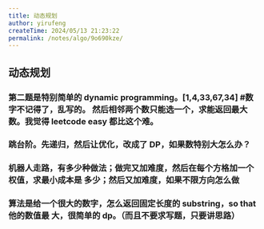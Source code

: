 ```yaml
---
title: 动态规划
author: yirufeng
createTime: 2024/05/13 21:23:22
permalink: /notes/algo/9o690kze/
---
```


## 动态规划

### 第二题是特别简单的 dynamic programming。[1,4,33,67,34] #数字不记得了，乱写的。 然后相邻两个数只能选一个，求能返回最大数。我觉得 leetcode easy 都比这个难。

### 跳台阶。先递归，然后让优化，改成了 DP，如果数特别大怎么办？


### 机器人走路，有多少种做法；做完又加难度，然后在每个方格加一个权值，求最小成本是 多少；然后又加难度，如果不限方向怎么做

### 算法是给一个很大的数字，怎么返回固定长度的 substring，so that 他的数值最 大，很简单的 dp。（而且不要求写题，只要讲思路）



